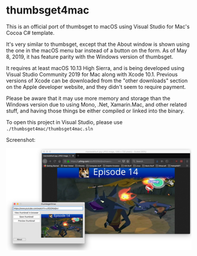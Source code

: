 # thumbsget4mac

This is an official port of thumbsget to macOS using Visual Studio for Mac's Cocoa C# template.

It's very similar to thumbsget, except that the About window is shown using the one in the macOS menu bar instead of a button on the form. As of May 8, 2019, it has feature parity with the Windows version of thumbsget.

It requires at least macOS 10.13 High Sierra, and is being developed using Visual Studio Community 2019 for Mac along with Xcode 10.1. Previous versions of Xcode can be downloaded from the "other downloads" section on the Apple developer website, and they didn't seem to require payment.

Please be aware that it may use more memory and storage than the Windows version due to using Mono, .Net, Xamarin.Mac, and other related stuff, and having those things be either compiled or linked into the binary.


To open this project in Visual Studio, please use `./thumbsget4mac/thumbsget4mac.sln` 


Screenshot:

![](../docs/images/thumbsget4mac-with-preview-and-thumbnail-in-firefox.png?raw=true)
